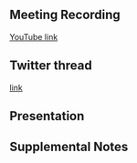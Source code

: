 ## Meeting Recording

[YouTube link](https://www.youtube.com/watch?v=CnZLOMlwiss)

## Twitter thread

[link](https://twitter.com/Orthogonal_Lab/status/1500183155172589578)

## Presentation


## Supplemental Notes
